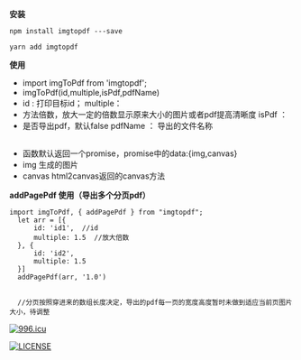 **安装**

    npm install imgtopdf ---save
    
    yarn add imgtopdf



**使用**

* import imgToPdf from 'imgtopdf';  
* imgToPdf(id,multiple,isPdf,pdfName)
* id : 打印目标id； multiple：  
* 方法倍数，放大一定的倍数显示原来大小的图片或者pdf提高清晰度 isPdf ：
* 是否导出pdf，默认false pdfName ： 导出的文件名称

##
* 函数默认返回一个promise，promise中的data:{img,canvas}
* img 生成的图片
* canvas html2canvas返回的canvas方法




**addPagePdf 使用（导出多个分页pdf）**

    import imgToPdf, { addPagePdf } from "imgtopdf";
      let arr = [{
          id: 'id1',  //id
          multiple: 1.5  //放大倍数
      }, {
          id: 'id2',
          multiple: 1.5
      }]
      addPagePdf(arr, '1.0')

      
      //分页按照穿进来的数组长度决定，导出的pdf每一页的宽度高度暂时未做到适应当前页图片大小，待调整


[![996.icu](https://img.shields.io/badge/link-996.icu-red.svg)](https://996.icu)
  
  
  [![LICENSE](https://img.shields.io/badge/license-NPL%20(The%20996%20Prohibited%20License)-blue.svg)](https://github.com/996icu/996.ICU/blob/master/LICENSE)
